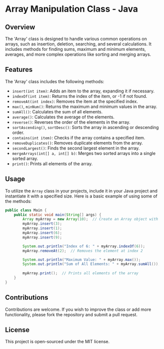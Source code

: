# Array Manipulation Class - Java

## Overview
The 'Array' class is designed to handle various common operations on arrays, such as insertion, deletion, searching, and several calculations. It includes methods for finding sums, maximum and minimum elements, averages, and more complex operations like sorting and merging arrays.

## Features
The 'Array' class includes the following methods:
- `insert(int item)`: Adds an item to the array, expanding it if necessary.
- `indexOf(int item)`: Returns the index of the item, or -1 if not found.
- `removeAt(int index)`: Removes the item at the specified index.
- `max()`, `minNum()`: Returns the maximum and minimum values in the array.
- `sumAll()`: Calculates the sum of all elements.
- `average()`: Calculates the average of the elements.
- `reverse()`: Reverses the order of the elements in the array.
- `sortAscending()`, `sortDesc()`: Sorts the array in ascending or descending order.
- `contains(int item)`: Checks if the array contains a specified item.
- `removeDuplicates()`: Removes duplicate elements from the array.
- `secondLargest()`: Finds the second largest element in the array.
- `mergeArrays(int[] a, int[] b)`: Merges two sorted arrays into a single sorted array.
- `print()`: Prints all elements of the array.

## Usage
To utilize the `Array` class in your projects, include it in your Java project and instantiate it with a specified size. Here is a basic example of using some of the methods:

```java
public class Main {
    public static void main(String[] args) {
        Array myArray = new Array(10);  // Create an Array object with a capacity of 10 elements
        myArray.insert(3);
        myArray.insert(1);
        myArray.insert(6);
        myArray.insert(9);

        System.out.println("Index of 6: " + myArray.indexOf(6));
        myArray.removeAt(2);  // Removes the element at index 2

        System.out.println("Maximum Value: " + myArray.max());
        System.out.println("Sum of All Elements: " + myArray.sumAll());
        
        myArray.print();  // Prints all elements of the array
    }
}
```

## Contributions
Contributions are welcome. If you wish to improve the class or add more functionality, please fork the repository and submit a pull request.

## License
This project is open-sourced under the MIT license.
